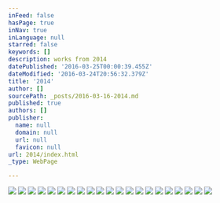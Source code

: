 ```yaml
---
inFeed: false
hasPage: true
inNav: true
inLanguage: null
starred: false
keywords: []
description: works from 2014
datePublished: '2016-03-25T00:00:39.455Z'
dateModified: '2016-03-24T20:56:32.379Z'
title: '2014'
author: []
sourcePath: _posts/2016-03-16-2014.md
published: true
authors: []
publisher:
  name: null
  domain: null
  url: null
  favicon: null
url: 2014/index.html
_type: WebPage

---
```

![](https://the-grid-user-content.s3-us-west-2.amazonaws.com/8e988277-b18d-48c0-a754-33dc84864731.jpg)
![](https://the-grid-user-content.s3-us-west-2.amazonaws.com/71e2fb02-b9a1-4ff2-8be3-fe13e881a191.jpg)
![](https://the-grid-user-content.s3-us-west-2.amazonaws.com/f54656d0-7d2f-4e16-9074-c36abfea3287.jpg)
![](https://the-grid-user-content.s3-us-west-2.amazonaws.com/e0d62255-96d8-4072-82bb-be35cab60413.jpg)
![](https://the-grid-user-content.s3-us-west-2.amazonaws.com/ea9cd37f-7c79-4ebf-ba08-d3f53f20d004.jpg)
![](https://the-grid-user-content.s3-us-west-2.amazonaws.com/8fb268fc-c5ad-4cef-bb50-b85b9d5a25a2.jpg)
![](https://the-grid-user-content.s3-us-west-2.amazonaws.com/e1aa7cbb-c86f-46ab-b3eb-6ad67efc03a0.jpg)
![](https://the-grid-user-content.s3-us-west-2.amazonaws.com/cba52fcc-6f6d-45f7-bfb6-5dda41435c68.jpg)
![](https://the-grid-user-content.s3-us-west-2.amazonaws.com/d3fc0102-36da-4090-999c-4d3f5be33489.jpg)
![](https://the-grid-user-content.s3-us-west-2.amazonaws.com/3455ed7f-7a63-43d6-a4ba-6300f85e2ed9.jpg)
![](https://the-grid-user-content.s3-us-west-2.amazonaws.com/f71bb0ef-d4bd-47b2-939f-9bd5037f34db.jpg)
![](https://the-grid-user-content.s3-us-west-2.amazonaws.com/b032fdc8-3672-4f3f-b556-f16a2904b2e2.jpg)
![](https://the-grid-user-content.s3-us-west-2.amazonaws.com/f3a1fe20-7b49-4df2-9fcd-408bf81c4d15.jpg)
![](https://the-grid-user-content.s3-us-west-2.amazonaws.com/375c5417-a2fc-4874-bdbe-6462c4b8863b.jpg)
![](https://the-grid-user-content.s3-us-west-2.amazonaws.com/6b6a9a6b-b628-415a-8011-4bacabac9fef.jpg)
![](https://the-grid-user-content.s3-us-west-2.amazonaws.com/14adab59-cc08-4b6c-9d04-d773a2ac67c5.jpg)
![](https://the-grid-user-content.s3-us-west-2.amazonaws.com/6025a86d-4af5-48e2-8dac-319c18a2201d.jpg)
![](https://the-grid-user-content.s3-us-west-2.amazonaws.com/baf0d6a6-440d-42bb-aff6-7a1a4aedecfb.jpg)
![](https://the-grid-user-content.s3-us-west-2.amazonaws.com/868bda87-38dd-41bf-abb7-b78f17732c2e.jpg)
![](https://the-grid-user-content.s3-us-west-2.amazonaws.com/4670ceb7-d6a5-4a0a-a31f-c85ff1a95c45.jpg)
![](https://the-grid-user-content.s3-us-west-2.amazonaws.com/9fb79125-991a-4288-9f62-e15b05bb3bcc.jpg)